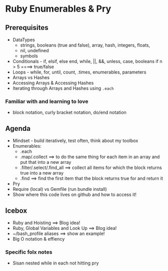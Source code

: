 # Ruby Enumerables & Pry

## Prerequisites

- DataTypes 
    - strings, booleans (true and false), array, hash, integers, floats, 
    - nil, undefined 
    - symbols 
- Conditionals - if, elsif, else end, while, ||, &&, unless, case, booleans
     if n > 5 ====> true/false
- Loops - while, for, until, count, .times, enumerables, parameters
- Arrays vs Hashes
- Accessing Arrays & Accessing Hashes
- Iterating through Arrays and Hashes using `.each`

### Familiar with and learning to love
- block notation, curly bracket notation, do/end notation

## Agenda

- Mindset - build iteratively, test often, think about my toolbox
- Enumerables:
    - .each
    - .map/.collect   ==> to do the same thing for each item in an array and put that into a new array
    - .filter/.select/.find_all ==> collect all items for which the block returns true into a new array
    - .find ==> find the first item that the block returns true for and return it
- Pry
- Require (local) vs Gemfile (run bundle install)
- Show where this code lives on github and how to access it! 


## Icebox
 - Ruby and Hoisting ==> Blog idea! 
 - Ruby, Global Variables and Look Up ==> Blog idea! 
 - ~/bash_profile aliases  ==> show an example! 
 - Big O notation & effiency 


### Specific folx notes
- Sisan nested while in each not hitting pry 
